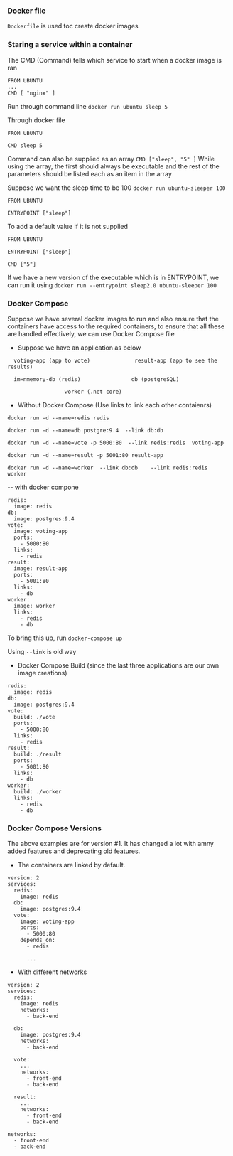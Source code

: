 ### Docker file
``` Dockerfile ``` is used toc create docker images

### Staring a service within a container
The CMD (Command) tells which service to start when a docker image is ran
```
FROM UBUNTU
...
CMD [ "nginx" ]
```

Run through command line
``` docker run ubuntu sleep 5 ```

Through docker file
```
FROM UBUNTU

CMD sleep 5
```
Command can also be supplied as an array ``` CMD ["sleep", "5" ] ```
While using the array, the first should always be executable and the rest of the parameters should be listed each as an item in the array

Suppose we want the sleep time to be 100 ``` docker run ubuntu-sleeper 100 ```
```
FROM UBUNTU

ENTRYPOINT ["sleep"]
```

To add a default value if it is not supplied
```
FROM UBUNTU

ENTRYPOINT ["sleep"]

CMD ["5"]
```

If we have a new version of the executable which is in ENTRYPOINT, we can run it using ``` docker run --entrypoint sleep2.0 ubuntu-sleeper 100 ```



### Docker Compose
Suppose we have several docker images to run and also ensure that the containers have access to the required containers, to ensure that all these are handled effectively, we can use Docker Compose file

- Suppose we have an application as below
```
  voting-app (app to vote)              result-app (app to see the results)
  
  im=nmemory-db (redis)                db (postgreSQL)
   
                  worker (.net core)

```

- Without Docker Compose (Use links to link each other contaienrs)
```
docker run -d --name=redis redis

docker run -d --name=db postgre:9.4  --link db:db  

docker run -d --name=vote -p 5000:80  --link redis:redis  voting-app

docker run -d --name=result -p 5001:80 result-app

docker run -d --name=worker  --link db:db    --link redis:redis   worker
```

-- with docker compone
```
redis:
  image: redis
db:
  image: postgres:9.4
vote:
  image: voting-app
  ports:
    - 5000:80
  links:
    - redis
result:
  image: result-app
  ports:
    - 5001:80
  links:
    - db
worker:
  image: worker
  links:
    - redis
    - db
```
To bring this up, run ``` docker-compose up ```

Using ```--link``` is old way

- Docker Compose Build (since the last three applications are our own image creations)
```
redis:
  image: redis
db:
  image: postgres:9.4
vote:
  build: ./vote
  ports:
    - 5000:80
  links:
    - redis
result:
  build: ./result
  ports:
    - 5001:80
  links:
    - db
worker:
  build: ./worker
  links:
    - redis
    - db
```


### Docker Compose Versions
The above examples are for version #1. It has changed a lot with amny added features and deprecating old features.

- The containers are linked by default.
```
version: 2
services:
  redis:
    image: redis
  db:
    image: postgres:9.4
  vote:
    image: voting-app
    ports:
      - 5000:80
    depends_on:
      - redis
      
      ...
```

- With different networks
```
version: 2
services:
  redis:
    image: redis
    networks:
      - back-end
      
  db:
    image: postgres:9.4
    networks:
      - back-end
      
  vote:
    ...
    networks:
      - front-end
      - back-end
    
  result:
    ...
    networks:
      - front-end
      - back-end

networks:
  - front-end
  - back-end
```
